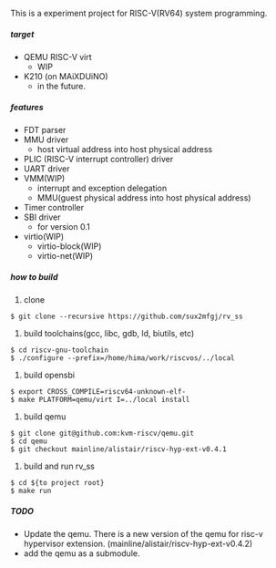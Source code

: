 This is a experiment project for RISC-V(RV64) system programming.

##### target
- QEMU RISC-V virt
    - WIP
- K210 (on MAiXDUiNO)
    - in the future.

##### features
- FDT parser
- MMU driver
    - host virtual address into host physical address
- PLIC (RISC-V interrupt controller) driver
- UART driver
- VMM(WIP)
    - interrupt and exception delegation
    - MMU(guest physical address into host physical address)
- Timer controller
- SBI driver
    - for version 0.1
- virtio(WIP)
    - virtio-block(WIP)
    - virtio-net(WIP)

##### how to build
1. clone
```
$ git clone --recursive https://github.com/sux2mfgj/rv_ss
```

1. build toolchains(gcc, libc, gdb, ld, biutils, etc)
```
$ cd riscv-gnu-toolchain
$ ./configure --prefix=/home/hima/work/riscvos/../local
```

1. build opensbi
```
$ export CROSS_COMPILE=riscv64-unknown-elf-
$ make PLATFORM=qemu/virt I=../local install
```

1. build qemu
```
$ git clone git@github.com:kvm-riscv/qemu.git
$ cd qemu
$ git checkout mainline/alistair/riscv-hyp-ext-v0.4.1
```

1. build and run rv_ss
```
$ cd ${to project root}
$ make run
```

##### TODO

* Update the qemu. There is a new version of the qemu for risc-v hypervisor extension.
(mainline/alistair/riscv-hyp-ext-v0.4.2)
* add the qemu as a submodule.
